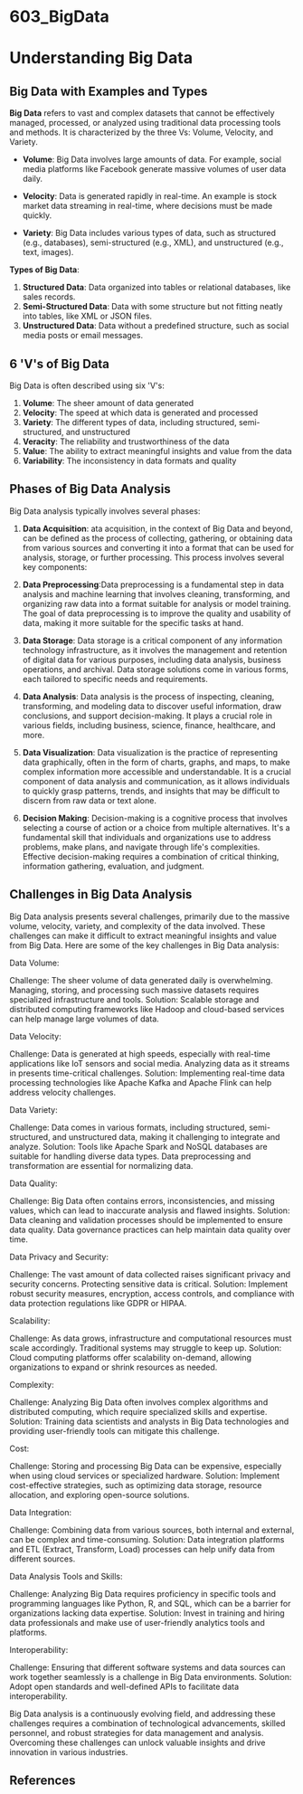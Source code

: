 # 603_BigData
# Understanding Big Data

## Big Data with Examples and Types

**Big Data** refers to vast and complex datasets that cannot be effectively managed, processed, or analyzed using traditional data processing tools and methods. It is characterized by the three Vs: Volume, Velocity, and Variety.

- **Volume**: Big Data involves large amounts of data. For example, social media platforms like Facebook generate massive volumes of user data daily.

- **Velocity**: Data is generated rapidly in real-time. An example is stock market data streaming in real-time, where decisions must be made quickly.

- **Variety**: Big Data includes various types of data, such as structured (e.g., databases), semi-structured (e.g., XML), and unstructured (e.g., text, images).

**Types of Big Data**:
1. **Structured Data**: Data organized into tables or relational databases, like sales records.
2. **Semi-Structured Data**: Data with some structure but not fitting neatly into tables, like XML or JSON files.
3. **Unstructured Data**: Data without a predefined structure, such as social media posts or email messages.

## 6 'V's of Big Data

Big Data is often described using six 'V's:
1. **Volume**: The sheer amount of data generated
2. **Velocity**: The speed at which data is generated and processed
3. **Variety**: The different types of data, including structured, semi-structured, and unstructured
4. **Veracity**: The reliability and trustworthiness of the data
5. **Value**: The ability to extract meaningful insights and value from the data
6. **Variability**: The inconsistency in data formats and quality

## Phases of Big Data Analysis

Big Data analysis typically involves several phases:

1. **Data Acquisition**: ata acquisition, in the context of Big Data and beyond, can be defined as the process of collecting, gathering, or obtaining data from various sources and converting it into a format that can be used for analysis, storage, or further processing. This process involves several key components:

2. **Data Preprocessing**:Data preprocessing is a fundamental step in data analysis and machine learning that involves cleaning, transforming, and organizing raw data into a format suitable for analysis or model training. The goal of data preprocessing is to improve the quality and usability of data, making it more suitable for the specific tasks at hand. 

3. **Data Storage**: Data storage is a critical component of any information technology infrastructure, as it involves the management and retention of digital data for various purposes, including data analysis, business operations, and archival. Data storage solutions come in various forms, each tailored to specific needs and requirements.

4. **Data Analysis**: Data analysis is the process of inspecting, cleaning, transforming, and modeling data to discover useful information, draw conclusions, and support decision-making. It plays a crucial role in various fields, including business, science, finance, healthcare, and more.

5. **Data Visualization**: Data visualization is the practice of representing data graphically, often in the form of charts, graphs, and maps, to make complex information more accessible and understandable. It is a crucial component of data analysis and communication, as it allows individuals to quickly grasp patterns, trends, and insights that may be difficult to discern from raw data or text alone.

6. **Decision Making**: Decision-making is a cognitive process that involves selecting a course of action or a choice from multiple alternatives. It's a fundamental skill that individuals and organizations use to address problems, make plans, and navigate through life's complexities. Effective decision-making requires a combination of critical thinking, information gathering, evaluation, and judgment.

## Challenges in Big Data Analysis

Big Data analysis presents several challenges, primarily due to the massive volume, velocity, variety, and complexity of the data involved. These challenges can make it difficult to extract meaningful insights and value from Big Data. Here are some of the key challenges in Big Data analysis:

Data Volume:

Challenge: The sheer volume of data generated daily is overwhelming. Managing, storing, and processing such massive datasets requires specialized infrastructure and tools.
Solution: Scalable storage and distributed computing frameworks like Hadoop and cloud-based services can help manage large volumes of data.

Data Velocity:

Challenge: Data is generated at high speeds, especially with real-time applications like IoT sensors and social media. Analyzing data as it streams in presents time-critical challenges.
Solution: Implementing real-time data processing technologies like Apache Kafka and Apache Flink can help address velocity challenges.

Data Variety:

Challenge: Data comes in various formats, including structured, semi-structured, and unstructured data, making it challenging to integrate and analyze.
Solution: Tools like Apache Spark and NoSQL databases are suitable for handling diverse data types. Data preprocessing and transformation are essential for normalizing data.

Data Quality:

Challenge: Big Data often contains errors, inconsistencies, and missing values, which can lead to inaccurate analysis and flawed insights.
Solution: Data cleaning and validation processes should be implemented to ensure data quality. Data governance practices can help maintain data quality over time.

Data Privacy and Security:

Challenge: The vast amount of data collected raises significant privacy and security concerns. Protecting sensitive data is critical.
Solution: Implement robust security measures, encryption, access controls, and compliance with data protection regulations like GDPR or HIPAA.

Scalability:

Challenge: As data grows, infrastructure and computational resources must scale accordingly. Traditional systems may struggle to keep up.
Solution: Cloud computing platforms offer scalability on-demand, allowing organizations to expand or shrink resources as needed.

Complexity:

Challenge: Analyzing Big Data often involves complex algorithms and distributed computing, which require specialized skills and expertise.
Solution: Training data scientists and analysts in Big Data technologies and providing user-friendly tools can mitigate this challenge.

Cost:

Challenge: Storing and processing Big Data can be expensive, especially when using cloud services or specialized hardware.
Solution: Implement cost-effective strategies, such as optimizing data storage, resource allocation, and exploring open-source solutions.

Data Integration:

Challenge: Combining data from various sources, both internal and external, can be complex and time-consuming.
Solution: Data integration platforms and ETL (Extract, Transform, Load) processes can help unify data from different sources.

Data Analysis Tools and Skills:

Challenge: Analyzing Big Data requires proficiency in specific tools and programming languages like Python, R, and SQL, which can be a barrier for organizations lacking data expertise.
Solution: Invest in training and hiring data professionals and make use of user-friendly analytics tools and platforms.

Interoperability:

Challenge: Ensuring that different software systems and data sources can work together seamlessly is a challenge in Big Data environments.
Solution: Adopt open standards and well-defined APIs to facilitate data interoperability.

Big Data analysis is a continuously evolving field, and addressing these challenges requires a combination of technological advancements, skilled personnel, and robust strategies for data management and analysis. Overcoming these challenges can unlock valuable insights and drive innovation in various industries.



## References


